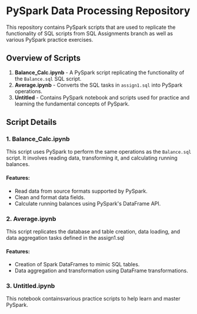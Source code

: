 # PySpark Data Processing Repository

This repository contains PySpark scripts that are used to replicate the functionality of SQL scripts from SQL Assignments branch as well as various PySpark practice exercises.
## Overview of Scripts

1. **Balance_Calc.ipynb** - A PySpark script replicating the functionality of the `Balance.sql` SQL script.
2. **Average.ipynb** - Converts the SQL tasks in `assign1.sql` into PySpark operations.
3. **Untitled** - Contains PySpark notebook and scripts used for practice and learning the fundamental concepts of PySpark.

## Script Details

### 1. Balance_Calc.ipynb

This script uses PySpark to perform the same operations as the `Balance.sql` script. It involves reading data, transforming it, and calculating running balances.

#### Features:
- Read data from source formats supported by PySpark.
- Clean and format data fields.
- Calculate running balances using PySpark's DataFrame API.

### 2. Average.ipynb

This script replicates the database and table creation, data loading, and data aggregation tasks defined in the assign1.sql

#### Features:
- Creation of Spark DataFrames to mimic SQL tables.
- Data aggregation and transformation using DataFrame transformations.

### 3. Untitled.ipynb

This notebook containsvarious practice scripts to help learn and master PySpark.

